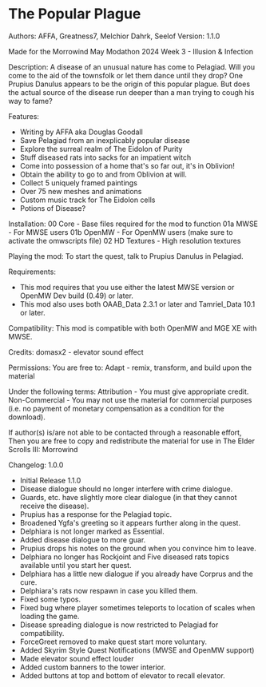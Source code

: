 # The Popular Plague
Authors: AFFA, Greatness7, Melchior Dahrk, Seelof
Version: 1.1.0

Made for the Morrowind May Modathon 2024
Week 3 - Illusion & Infection

Description:
A disease of an unusual nature has come to Pelagiad. Will you come to the aid of the townsfolk or let them dance until they drop? One Prupius Danulus appears to be the origin of this popular plague. But does the actual source of the disease run deeper than a man trying to cough his way to fame?

Features:
* Writing by AFFA aka Douglas Goodall
* Save Pelagiad from an inexplicably popular disease
* Explore the surreal realm of The Eidolon of Purity
* Stuff diseased rats into sacks for an impatient witch
* Come into possession of a home that's so far out, it's in Oblivion!
* Obtain the ability to go to and from Oblivion at will.
* Collect 5 uniquely framed paintings
* Over 75 new meshes and animations
* Custom music track for The Eidolon cells
* Potions of Disease?

Installation:
00 Core - Base files required for the mod to function
01a MWSE - For MWSE users
01b OpenMW - For OpenMW users (make sure to activate the omwscripts file)
02 HD Textures - High resolution textures

Playing the mod:
To start the quest, talk to Prupius Danulus in Pelagiad.

Requirements:
* This mod requires that you use either the latest MWSE version or OpenMW Dev build (0.49) or later.
* This mod also uses both OAAB_Data 2.3.1 or later and Tamriel_Data 10.1 or later.

Compatibility:
This mod is compatible with both OpenMW and MGE XE with MWSE.

Credits:
domasx2 - elevator sound effect

Permissions:
You are free to:
Adapt - remix, transform, and build upon the material

Under the following terms:
Attribution - You must give appropriate credit.
Non-Commercial - You may not use the material for commercial purposes (i.e. no payment of monetary compensation as a condition for the download).

If author(s) is/are not able to be contacted through a reasonable effort,
Then you are free to copy and redistribute the material for use in The Elder Scrolls III: Morrowind

Changelog:
1.0.0
* Initial Release
1.1.0
* Disease dialogue should no longer interfere with crime dialogue.
* Guards, etc. have slightly more clear dialogue (in that they cannot receive the disease).
* Prupius has a response for the Pelagiad topic.
* Broadened Ygfa's greeting so it appears further along in the quest.
* Delphiara is not longer marked as Essential.
* Added disease dialogue to more guar.
* Prupius drops his notes on the ground when you convince him to leave.
* Delphiara no longer has Rockjoint and Five diseased rats topics available until you start her quest.
* Delphiara has a little new dialogue if you already have Corprus and the cure.
* Delphiara's rats now respawn in case you killed them.
* Fixed some typos.
* Fixed bug where player sometimes teleports to location of scales when loading the game.
* Disease spreading dialogue is now restricted to Pelagiad for compatibility.
* ForceGreet removed to make quest start more voluntary.
* Added Skyrim Style Quest Notifications (MWSE and OpenMW support)
* Made elevator sound effect louder
* Added custom banners to the tower interior.
* Added buttons at top and bottom of elevator to recall elevator.